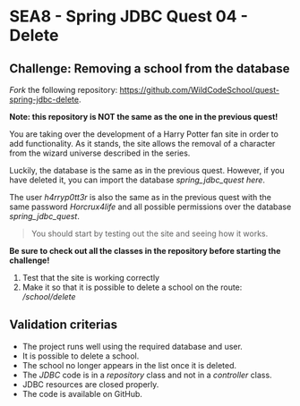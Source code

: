 # SEA8 - Spring JDBC Quest 04 - Delete

## Challenge: Removing a school from the database


*Fork* the following repository: https://github.com/WildCodeSchool/quest-spring-jdbc-delete.

**Note: this repository is NOT the same as the one in the previous quest!**

You are taking over the development of a Harry Potter fan site in order to add functionality. As it stands, the site allows the removal of a character from the wizard universe described in the series.

Luckily, the database is the same as in the previous quest. However, if you have deleted it, you can import the database *spring_jdbc_quest here*.

The user *h4rryp0tt3r* is also the same as in the previous quest with the same password *Horcrux4life* and all possible permissions over the database *spring_jdbc_quest*.

> You should start by testing out the site and seeing how it works.

**Be sure to check out all the classes in the repository before starting the challenge!**

1. Test that the site is working correctly
2. Make it so that it is possible to delete a school on the route: */school/delete*

## Validation criterias

- The project runs well using the required database and user.
- It is possible to delete a school.
- The school no longer appears in the list once it is deleted.
- The *JDBC* code is in a *repository* class and not in a *controller* class.
- JDBC resources are closed properly.
- The code is available on GitHub.
